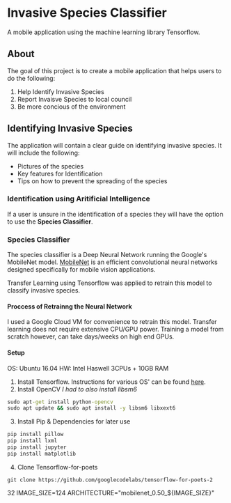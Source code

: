 
# Invasive Species Classifier 
A mobile application using the machine learning library Tensorflow. 

## About
The goal of this project is to create a mobile application that helps users to do the following: 

 1. Help Identify Invasive Species
 2. Report Invaisve Species to local council
 3. Be more concious of the environment

## Identifying  Invasive Species
The application will contain a clear guide on identifying invasive species. It will include the following: 

 - Pictures of the species 
 - Key features for Identification
 - Tips on how to prevent the spreading of the species
 
 ### Identification using Aritificial Intelligence
 If a user is unsure in the identification of a species they will have the option to use the **Species Classifier**. 
### Species Classifier
The species classifier is a Deep Neural Network running the Google's MobileNet model. [MobileNet](https://arxiv.org/abs/1704.04861) is an efficient convolutional neural networks designed specifically for mobile vision applications.

Transfer Learning using Tensorflow was applied to retrain this model to classify invasive species. 

####  Proccess  of Retrainng the Neural Network 

I used a Google Cloud VM for convenience to retrain this model. Transfer learning does not require extensive CPU/GPU power. Training  a model from scratch however, can take days/weeks on high end GPUs.

#### Setup 
OS: Ubuntu 16.04
HW: Intel Haswell 3CPUs + 10GB RAM

 1. Install Tensorflow. 
Instructions for various OS' can be found [here](https://www.tensorflow.org/install/).
2. Install OpenCV  *I had to also install libsm6*
```cmd
sudo apt-get install python-opencv
sudo apt update && sudo apt install -y libsm6 libxext6
```
3. Install Pip & Dependencies for later use
```cmd
pip install pillow
pip install lxml
pip install jupyter 
pip install matplotlib
```
4. Clone Tensorflow-for-poets  
```git
git clone https://github.com/googlecodelabs/tensorflow-for-poets-2
```
32 IMAGE_SIZE=124 ARCHITECTURE="mobilenet_0.50_${IMAGE_SIZE}"
